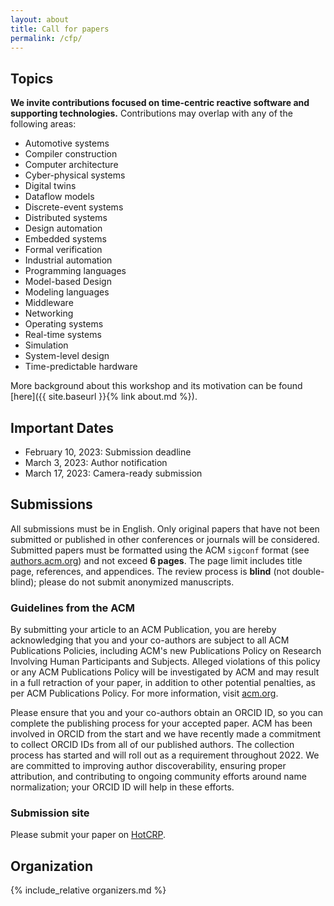 ```yaml
---
layout: about
title: Call for papers
permalink: /cfp/
---
```


## Topics
**We invite contributions focused on time-centric reactive software and supporting technologies.** Contributions may overlap with any of the following areas:

- Automotive systems
- Compiler construction
- Computer architecture
- Cyber-physical systems
- Digital twins
- Dataflow models
- Discrete-event systems
- Distributed systems
- Design automation
- Embedded systems
- Formal verification
- Industrial automation
- Programming languages
- Model-based Design
- Modeling languages
- Middleware
- Networking
- Operating systems
- Real-time systems
- Simulation
- System-level design
- Time-predictable hardware

More background about this workshop and its motivation can be found [here]({{ site.baseurl }}{% link about.md %}).
## Important Dates
- February 10, 2023: Submission deadline
- March 3, 2023: Author notification
- March 17, 2023: Camera-ready submission

## Submissions
All submissions must be in English. Only original papers that have not been submitted or published in other conferences or journals will be considered. Submitted papers must be formatted using the ACM `sigconf` format (see [authors.acm.org](https://authors.acm.org/proceedings/production-information/preparing-your-article-with-latex)) and not exceed **6 pages**. The page limit includes title page, references, and appendices. The review process is **blind** (not double-blind); please do not submit anonymized manuscripts.

### Guidelines from the ACM
By submitting your article to an ACM Publication, you are hereby acknowledging that you and your co-authors are subject to all ACM Publications Policies, including ACM's new Publications Policy on Research Involving Human Participants and Subjects. Alleged violations of this policy or any ACM Publications Policy will be investigated by ACM and may result in a full retraction of your paper, in addition to other potential penalties, as per ACM Publications Policy. For more information, visit [acm.org](https://www.acm.org/publications/policies/research-involving-human-participants-and-subjects).

Please ensure that you and your co-authors obtain an ORCID ID, so you can complete the publishing process for your accepted paper. ACM has been involved in ORCID from the start and we have recently made a commitment to collect ORCID IDs from all of our published authors. The collection process has started and will roll out as a requirement throughout 2022. We are committed to improving author discoverability, ensuring proper attribution, and contributing to ongoing community efforts around name normalization; your ORCID ID will help in these efforts.


### Submission site

Please submit your paper on [HotCRP](https://tcrs23.hotcrp.com).

## Organization
{% include_relative organizers.md %}
